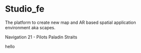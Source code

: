 # Studio_fe
The platform to create new map and AR based spatial application environment aka scapes.

Navigation 21 - Pilots
Paladin Straits

hello
